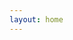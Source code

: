 ```yaml
---
layout: home
---
```


<script setup>
import Home from '../pages/Home.vue'
</script>

<Home 
    name="Longbridge Pro"
    tagline="全新的專業證券交易桌面端，為您帶來極速流暢的投資體驗，讓交易更高效、更便捷。"
    download_more="查看更多版本"
    :features='[
        {
            "title": "全新架構，投資體驗全面提升",
            "image": "https://assets.lbctrl.com/uploads/8c541832-5725-4844-ac80-156279a83144/output.png",
            "items": [
            "極速流暢：界面反應迅捷，操作無卡頓，穩定支援 60+ FPS，最高可達 120 FPS。",
            "高效低耗：深度優化資源佔用，CPU 與記憶體消耗大幅降低，運行更輕快。",
            "秒開體驗：輕量級設計，安裝包小巧，2 秒內極速啟動。"
            ]
        },
        {
            "title": "智能導航，一欄掌握市場動態",
            "image": "https://assets.lbctrl.com/uploads/69043ccc-cbbe-44e6-93c5-a37cd4829dd7/scr-20250502-kqry.png",
            "items": [
            "左側導航欄全新設計，支援展開和收起，提升版面空間使用率。",
            "支援多個「個股」分頁切換，快速查看報價，掌握市場動態。",
            "一鍵喚出歷史記錄，重要資訊隨時回溯。"
            ]
        },
        {
            "title": "環球交易，滿足多品種需求",
            "image": "https://assets.lbctrl.com/uploads/c2842fa5-f8ca-44e7-aad5-5b8a38f49dcb/scr-20250502-kiym.png",
            "items": [
            "支援港股、美股、新加坡股的行情盯盤和交易。",
            "美股支援雙向交易，做多做空靈活選擇。",
            "支援美股期權、窩輪牛熊等衍生品交易，覆蓋更多品種。"
            ]
        },
        {
            "title": "多端支援，專業盯盤更高效",
            "image": "https://assets.lbctrl.com/uploads/982af099-639e-428c-b9dc-1881dc52921c/scr-20250502-krlh.png",
            "items": [
            "全新的跨平台原生版本，支援 macOS、Windows、Linux。",
            "支援擴展多螢幕，行情、圖表、資訊分屏掌控。"
            ]
        }
    ]'
/>
